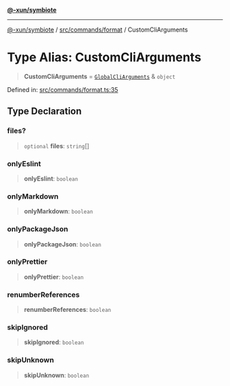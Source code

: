 [**@-xun/symbiote**](../../../../README.md)

***

[@-xun/symbiote](../../../../README.md) / [src/commands/format](../README.md) / CustomCliArguments

# Type Alias: CustomCliArguments

> **CustomCliArguments** = [`GlobalCliArguments`](../../../configure/type-aliases/GlobalCliArguments.md) & `object`

Defined in: [src/commands/format.ts:35](https://github.com/Xunnamius/symbiote/blob/bf93fc6ee8086ef7d92447ad716f3811a334edee/src/commands/format.ts#L35)

## Type Declaration

### files?

> `optional` **files**: `string`[]

### onlyEslint

> **onlyEslint**: `boolean`

### onlyMarkdown

> **onlyMarkdown**: `boolean`

### onlyPackageJson

> **onlyPackageJson**: `boolean`

### onlyPrettier

> **onlyPrettier**: `boolean`

### renumberReferences

> **renumberReferences**: `boolean`

### skipIgnored

> **skipIgnored**: `boolean`

### skipUnknown

> **skipUnknown**: `boolean`
